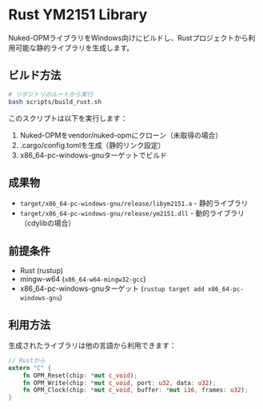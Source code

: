 # Rust YM2151 Library

Nuked-OPMライブラリをWindows向けにビルドし、Rustプロジェクトから利用可能な静的ライブラリを生成します。

## ビルド方法

```bash
# リポジトリのルートから実行
bash scripts/build_rust.sh
```

このスクリプトは以下を実行します：
1. Nuked-OPMをvendor/nuked-opmにクローン（未取得の場合）
2. .cargo/config.tomlを生成（静的リンク設定）
3. x86_64-pc-windows-gnuターゲットでビルド

## 成果物

- `target/x86_64-pc-windows-gnu/release/libym2151.a` - 静的ライブラリ
- `target/x86_64-pc-windows-gnu/release/ym2151.dll` - 動的ライブラリ（cdylibの場合）

## 前提条件

- Rust (rustup)
- mingw-w64 (`x86_64-w64-mingw32-gcc`)
- x86_64-pc-windows-gnuターゲット (`rustup target add x86_64-pc-windows-gnu`)

## 利用方法

生成されたライブラリは他の言語から利用できます：

```rust
// Rustから
extern "C" {
    fn OPM_Reset(chip: *mut c_void);
    fn OPM_Write(chip: *mut c_void, port: u32, data: u32);
    fn OPM_Clock(chip: *mut c_void, buffer: *mut i16, frames: u32);
}
```
